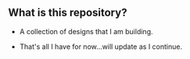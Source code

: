 ## What is this repository?

- A collection of designs that I am building.

- That's all I have for now...will update as I continue.
